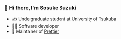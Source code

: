 ### 👋 Hi there, I'm Sosuke Suzuki

- ✍️ Undergraduate student at University of Tsukuba
- 👩‍💻 Software developer
- 💖 Maintainer of [Prettier](https://github.com/prettier/prettier)
